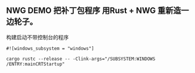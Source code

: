 ## NWG DEMO 把补丁包程序 用Rust + NWG 重新造一边轮子。


构建启动不带控制台的程序

``` #![windows_subsystem = "windows"] ```

``` cargo rustc --release -- -Clink-args="/SUBSYSTEM:WINDOWS /ENTRY:mainCRTStartup" ```